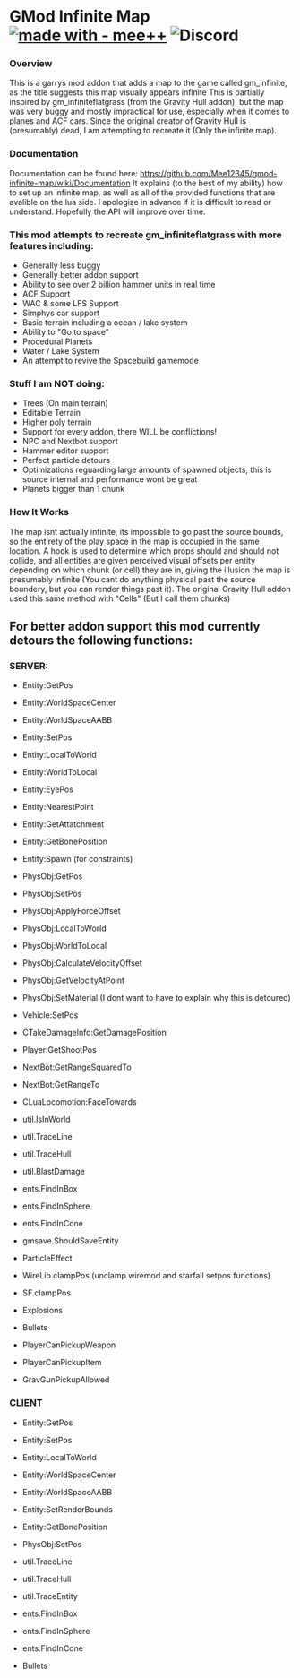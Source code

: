 # GMod Infinite Map [![made with - mee++](https://img.shields.io/badge/made_with-mee%2B%2B-2ea44f)](https://) ![Discord](https://img.shields.io/discord/962140720192421928?label=Discord) 

### Overview
This is a garrys mod addon that adds a map to the game called gm_infinite, as the title suggests this map visually appears infinite
This is partially inspired by gm_infiniteflatgrass (from the Gravity Hull addon), but the map was very buggy and mostly impractical for use, especially when it comes to planes and ACF cars. Since the original creator of Gravity Hull is (presumably) dead, I am attempting to recreate it (Only the infinite map).

### Documentation
Documentation can be found here: https://github.com/Mee12345/gmod-infinite-map/wiki/Documentation
It explains (to the best of my ability) how to set up an infinite map, as well as all of the provided functions that are avalible on the lua side.
I apologize in advance if it is difficult to read or understand. Hopefully the API will improve over time.

### This mod attempts to recreate gm_infiniteflatgrass with more features including:
* Generally less buggy
* Generally better addon support
* Ability to see over 2 billion hammer units in real time
* ACF Support
* WAC & some LFS Support
* Simphys car support
* Basic terrain including a ocean / lake system
* Ability to "Go to space"
* Procedural Planets
* Water / Lake System
* An attempt to revive the Spacebuild gamemode

### Stuff I am NOT doing:
* Trees (On main terrain)
* Editable Terrain
* Higher poly terrain
* Support for every addon, there WILL be conflictions!
* NPC and Nextbot support
* Hammer editor support
* Perfect particle detours
* Optimizations reguarding large amounts of spawned objects, this is source internal and performance wont be great
* Planets bigger than 1 chunk

### How It Works
The map isnt actually infinite, its impossible to go past the source bounds, so the entirety of the play space in the map is occupied in the same location. A hook is used to determine which props should and should not collide, and all entities are given perceived visual offsets per entity depending on which chunk (or cell) they are in, giving the illusion the map is presumably infinite (You cant do anything physical past the source boundery, but you can render things past it). The original Gravity Hull addon used this same method with "Cells" (But I call them chunks)

## For better addon support this mod currently detours the following functions:
### SERVER:
* Entity:GetPos
* Entity:WorldSpaceCenter
* Entity:WorldSpaceAABB
* Entity:SetPos
* Entity:LocalToWorld
* Entity:WorldToLocal
* Entity:EyePos
* Entity:NearestPoint
* Entity:GetAttatchment
* Entity:GetBonePosition
* Entity:Spawn (for constraints)

* PhysObj:GetPos
* PhysObj:SetPos
* PhysObj:ApplyForceOffset
* PhysObj:LocalToWorld
* PhysObj:WorldToLocal
* PhysObj:CalculateVelocityOffset
* PhysObj:GetVelocityAtPoint
* PhysObj:SetMaterial (I dont want to have to explain why this is detoured)

* Vehicle:SetPos

* CTakeDamageInfo:GetDamagePosition

* Player:GetShootPos

* NextBot:GetRangeSquaredTo
* NextBot:GetRangeTo

* CLuaLocomotion:FaceTowards

* util.IsInWorld
* util.TraceLine
* util.TraceHull
* util.BlastDamage

* ents.FindInBox
* ents.FindInSphere
* ents.FindInCone

* gmsave.ShouldSaveEntity

* ParticleEffect

* WireLib.clampPos	(unclamp wiremod and starfall setpos functions)
* SF.clampPos

* Explosions
* Bullets
* PlayerCanPickupWeapon
* PlayerCanPickupItem
* GravGunPickupAllowed

### CLIENT
* Entity:GetPos
* Entity:SetPos
* Entity:LocalToWorld
* Entity:WorldSpaceCenter
* Entity:WorldSpaceAABB
* Entity:SetRenderBounds
* Entity:GetBonePosition

* PhysObj:SetPos

* util.TraceLine
* util.TraceHull
* util.TraceEntity

* ents.FindInBox
* ents.FindInSphere
* ents.FindInCone

* Bullets
